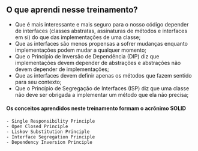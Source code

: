 ## O que aprendi nesse treinamento?

- Que é mais interessante e mais seguro para o nosso código depender de interfaces (classes abstratas, assinaturas de métodos e interfaces em si) do que das implementações de uma classe;
- Que as interfaces são menos propensas a sofrer mudanças enquanto implementações podem mudar a qualquer momento;
- Que o Princípio de Inversão de Dependência (DIP) diz que implementações devem depender de abstrações e abstrações não devem depender de implementações;
- Que as interfaces devem definir apenas os métodos que fazem sentido para seu contexto;
- Que o Princípio de Segregação de Interfaces (ISP) diz que uma classe não deve ser obrigada a implementar um método que ela não precisa;

#### Os conceitos aprendidos neste treinamento formam o acrônimo SOLID
    - Single Responsibility Principle
    - Open Closed Principle
    - Liskov Substitution Principle
    - Interface Segregation Principle
    - Dependency Inversion Principle